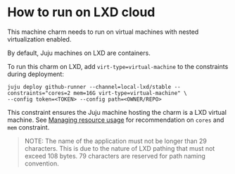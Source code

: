 # How to run on LXD cloud

This machine charm needs to run on virtual machines with nested virtualization enabled.

By default, Juju machines on LXD are containers.

To run this charm on LXD, add `virt-type=virtual-machine` to the constraints during deployment:

```shell
juju deploy github-runner --channel=local-lxd/stable --constraints="cores=2 mem=16G virt-type=virtual-machine" \
--config token=<TOKEN> --config path=<OWNER/REPO>
```

This constraint ensures the Juju machine hosting the charm is a LXD virtual machine. See
[Managing resource usage](https://charmhub.io/github-runner/docs/managing-resource-usage) for
recommendation on `cores` and `mem` constraint.

> NOTE: The name of the application must not be longer than 29 characters. This is due to the nature of LXD
pathing that must not exceed 108 bytes. 79 characters are reserved for path naming convention.
